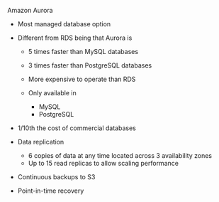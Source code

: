 Amazon Aurora

- Most managed database option
- Different from RDS being that Aurora is
    
    - 5 times faster than MySQL databases
    - 3 times faster than PostgreSQL databases
    - More expensive to operate than RDS
    - Only available in
        
        - MySQL
        - PostgreSQL
- 1/10th the cost of commercial databases
- Data replication
    
    - 6 copies of data at any time located across 3 availability zones
    - Up to 15 read replicas to allow scaling performance
- Continuous backups to S3
- Point-in-time recovery